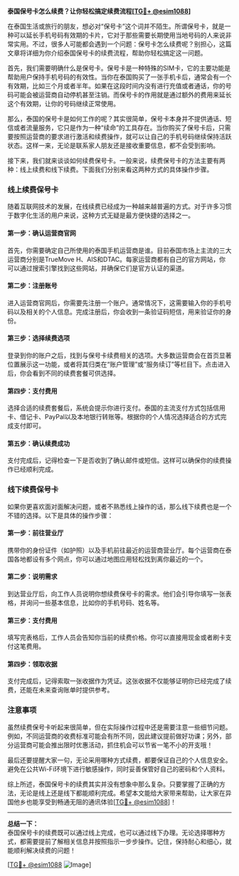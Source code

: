 **泰国保号卡怎么续费？让你轻松搞定续费流程[[TG💪+ @esim1088](https://t.me/s/esim1088)]**

在泰国生活或旅行的朋友，想必对“保号卡”这个词并不陌生。所谓保号卡，就是一种可以延长手机号码有效期的卡片，它对于那些需要长期使用当地号码的人来说非常实用。不过，很多人可能都会遇到一个问题：保号卡怎么续费呢？别担心，这篇文章将详细为你介绍泰国保号卡的续费流程，帮助你轻松搞定这一问题。

首先，我们需要明确什么是保号卡。保号卡是一种特殊的SIM卡，它的主要功能是帮助用户保持手机号码的有效性。当你在泰国购买了一张手机卡后，通常会有一个有效期，比如三个月或者半年。如果在这段时间内没有进行充值或者通话，你的号码可能会被运营商自动停机甚至注销。而保号卡的作用就是通过额外的费用来延长这个有效期，让你的号码继续正常使用。

那么，泰国的保号卡是如何工作的呢？其实很简单，保号卡本身并不提供通话、短信或者流量服务，它只是作为一种“续命”的工具存在。当你购买了保号卡后，只需要按照运营商的要求进行激活和续费操作，就可以让自己的手机号码继续保持活跃状态。这样一来，无论是联系家人朋友还是接收重要信息，都不会受到影响。

接下来，我们就来谈谈如何续费保号卡。一般来说，续费保号卡的方法主要有两种：线上续费和线下续费。下面我们分别来看这两种方式的具体操作步骤。

### 线上续费保号卡

随着互联网技术的发展，在线续费已经成为一种越来越普遍的方式。对于许多习惯于数字化生活的用户来说，这种方式无疑是最方便快捷的选择之一。

#### 第一步：确认运营商官网
首先，你需要确定自己所使用的泰国手机运营商是谁。目前泰国市场上主流的三大运营商分别是TrueMove H、AIS和DTAC。每家运营商都有自己的官方网站，你可以通过搜索引擎找到这些网站，并确保它们是官方认证的渠道。

#### 第二步：注册账号
进入运营商官网后，你需要先注册一个账户。通常情况下，这需要输入你的手机号码以及相关的个人信息。完成注册后，你会收到一条验证码短信，用来验证你的身份。

#### 第三步：选择续费选项
登录到你的账户之后，找到与保号卡续费相关的选项。大多数运营商会在首页显著位置展示这一功能，或者将其归类在“账户管理”或“服务续订”等栏目下。点击进入后，你会看到不同的续费套餐可供选择。

#### 第四步：支付费用
选择合适的续费套餐后，系统会提示你进行支付。泰国的主流支付方式包括信用卡、借记卡、PayPal以及本地银行转账等。根据你的个人情况选择适合的方式完成支付即可。

#### 第五步：确认续费成功
支付完成后，记得检查一下是否收到了确认邮件或短信。这样可以确保你的续费操作已经顺利完成。

### 线下续费保号卡

如果你更喜欢面对面解决问题，或者不熟悉线上操作的话，那么线下续费也是一个不错的选择。以下是具体的操作步骤：

#### 第一步：前往营业厅
携带你的身份证件（如护照）以及手机前往最近的运营商营业厅。每个运营商在泰国各地都设有多个网点，你可以通过地图应用轻松找到离你最近的一个。

#### 第二步：说明需求
到达营业厅后，向工作人员说明你想续费保号卡的需求。他们会引导你填写一张表格，并询问一些基本信息，比如你的手机号码、姓名等。

#### 第三步：支付费用
填写完表格后，工作人员会告知你当前的续费价格。你可以直接用现金或者刷卡支付这笔费用。

#### 第四步：领取收据
支付完成后，记得索取一张收据作为凭证。这张收据不仅能够证明你已经完成了续费，还能在未来查询账单时提供参考。

### 注意事项

虽然续费保号卡听起来很简单，但在实际操作过程中还是需要注意一些细节问题。例如，不同运营商的收费标准可能会有所不同，因此建议提前做好功课；另外，部分运营商可能会推出限时优惠活动，抓住机会可以节省一笔不小的开支哦！

最后还要提醒大家一句，无论采用哪种方式续费，都要保证自己的个人信息安全。避免在公共Wi-Fi环境下进行敏感操作，同时妥善保管好自己的密码和个人资料。

综上所述，泰国保号卡的续费其实并没有想象中那么复杂。只要掌握了正确的方法，无论是线上还是线下都能顺利完成。希望本文能给大家带来帮助，让大家在异国他乡也能享受到畅通无阻的通讯体验[[TG💪+ @esim1088](https://t.me/s/esim1088)]！

---

**总结一下：**  
泰国保号卡的续费既可以通过线上完成，也可以通过线下办理。无论选择哪种方式，都需要提前了解相关信息并按照指示一步步操作。记住，保持耐心和细心，就能顺利解决续费的问题！  

[[TG💪+ @esim1088](https://t.me/s/esim1088) ![Image](https://i.postimg.cc/4NQfJmqS/Snipaste-2025-05-13-00-14-12.png)]